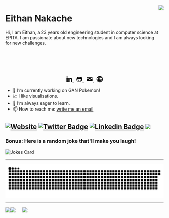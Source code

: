 <a href="https://www.eithannakache.com/"><img src="https://your-profile-image.png" height="125" align="right" /></a>

# Eithan Nakache
Hi, I am Eithan, a 23 years old engineering student in computer science at EPITA. I am passionate about new technologies and I am always looking for new challenges.

<br />
<br />

<br />
<br />


<p align="center">
    <a href="https://linkedin.com/in/eithannakache/">
        <img src="https://raw.githubusercontent.com/mzjp2/mzjp2/master/icons/linkedin.svg" width=20px height=20px alt="linkedin: eithannakache">
    </a>&nbsp;
    <a href="https://github.com/eithannak29">
        <img src="https://raw.githubusercontent.com/mzjp2/mzjp2/master/icons/github.svg" width=20px height=20px alt="github: eithannak29">
    </a>&nbsp;
    <a href="mailto:eithannakache@gmail.com">
        <img src="https://raw.githubusercontent.com/mzjp2/mzjp2/master/icons/mail.svg" width=20px height=20px alt="email">
    </a>&nbsp;
    <a href="https://www.eithannakache.com/">
        <img src="https://raw.githubusercontent.com/mzjp2/mzjp2/master/icons/web.svg" width=20px height=20px alt="website">
    </a>
</p>

- 🧬 I’m currently working on GAN Pokemon!
- 📈 I like visualisations.
- 🔭 I’m always eager to learn.
- 📫 How to reach me: [write me an email](mailto:eithannakache@gmail.com)

[![Website](https://img.shields.io/badge/eithannakache.com-orange?style=plastic&logo=netlify&logoColor=informational&link=https://www.eithannakache.com)](https://www.eithannakache.com)
[![Twitter Badge](https://img.shields.io/badge/-@YourTwitterHandle-1ca0f1?style=plastic&labelColor=1ca0f1&logo=twitter&logoColor=white&link=https://twitter.com/YourTwitterHandle)](https://twitter.com/YourTwitterHandle)
[![Linkedin Badge](https://img.shields.io/badge/-eithannakache-blue?style=plastic&logo=Linkedin&logoColor=white&link=https://linkedin.com/in/eithannakache/)](https://linkedin.com/in/eithannakache/) 
<img src="https://komarev.com/ghpvc/?username=eithannak29"/>
--- 

### Bonus: Here is a random joke that'll make you laugh!
![Jokes Card](https://readme-jokes.vercel.app/api?bgColor=vue)

---

<p align="center">
    <img align="center" src="https://raw.githubusercontent.com/eithannak29/eithannak29/output/github-snake.svg" />
</p>

---

<a href="http://ionicabizau.github.io/github-profile-languages/?user=%2540eithannak29">
  <img align="left" src="https://github-readme-stats.vercel.app/api/top-langs/?username=eithannak29&count_private=true&langs_count=9&hide=jupyter%20notebook,tex&layout=compact" />
</a>
<a href="https://coderstats.github.io/github/#eithannak29">
  <img align="right" width="450" src="https://github-readme-stats.vercel.app/api?username=eithannak29&show_icons=true&count_private=true" />
</a>

<!---
<br />
<br />
<p align="center">
    <img src="https://streak-stats.demolab.com/?user=eithannak29&currStreakNum=2FD3EB&fire=pink&sideLabels=F00&date_format=[Y.]n.j">
</p>
--->

<!--- Google Analytics Pixel Tracker -->
<img src="https://www.google-analytics.com/collect?v=1&t=pageview&tid=UA-XXXXXXX-X&dh=github.com&dp=https%3A%2F%2Fgithub.com%2Feithannak29" />
